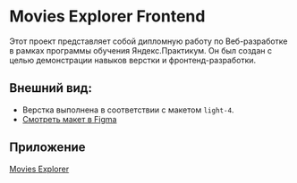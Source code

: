 # Movies Explorer Frontend

Этот проект представляет собой дипломную работу по Веб-разработке в рамках программы обучения Яндекс.Практикум. Он был создан с целью демонстрации навыков верстки и фронтенд-разработки.

## Внешний вид:
- Верстка выполнена в соответствии с макетом `light-4`.
- [Смотреть макет в Figma](https://www.figma.com/file/6FMWkB94wE7KTkcCgUXtnC/light-1?type=design&node-id=1%3A2798&mode=dev)

## Приложение 
[Movies Explorer](http://moviesbyelisiabells.nomoreparties.co/)
